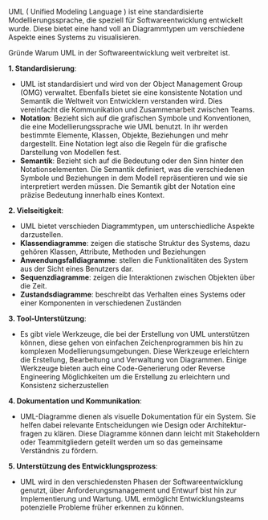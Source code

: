 UML ( Unified Modeling Language ) ist eine standardisierte Modellierungssprache, die speziell für Softwareentwicklung entwickelt wurde. Diese bietet eine hand voll an Diagrammtypen um verschiedene Aspekte eines Systems zu visualisieren.

Gründe Warum UML in der Softwareentwicklung weit verbreitet ist.

**1. Standardisierung**:
- UML ist standardisiert und wird von der Object Management Group (OMG) verwaltet. Ebenfalls bietet sie eine konsistente Notation und Semantik die Weltweit von Entwicklern verstanden wird. Dies vereinfacht die Kommunikation und Zusammenarbeit zwischen Teams.
- **Notation**: Bezieht sich auf die grafischen Symbole und Konventionen, die eine Modellierungssprache wie UML benutzt. In ihr werden bestimmte Elemente, Klassen, Objekte, Beziehungen und mehr dargestellt. Eine Notation legt also die Regeln für die grafische Darstellung von Modellen fest.
- **Semantik**: Bezieht sich auf die Bedeutung oder den Sinn hinter den Notationselementen. Die Semantik definiert, was die verschiedenen Symbole und Beziehungen in dem Modell repräsentieren und wie sie interpretiert werden müssen. Die Semantik gibt der Notation eine präzise Bedeutung innerhalb eines Kontext.

**2. Vielseitigkeit**:
- UML bietet verschieden Diagrammtypen, um unterschiedliche Aspekte darzustellen.
- **Klassendiagramme**: zeigen die statische Struktur des Systems, dazu gehören Klassen, Attribute, Methoden und Beziehungen
- **Anwendungsfalldiagramme**: stellen die Funktionalitäten des System aus der Sicht eines Benutzers dar.
- **Sequenzdiagramme**: zeigen die Interaktionen zwischen Objekten über die Zeit.
- **Zustandsdiagramme**: beschreibt das Verhalten eines Systems oder einer Komponenten in verschiedenen Zuständen

**3. Tool-Unterstützung**: 
- Es gibt viele Werkzeuge, die bei der Erstellung von UML unterstützen können, diese gehen von einfachen Zeichenprogrammen bis hin zu komplexen Modellierungsumgebungen. Diese Werkzeuge erleichtern die Erstellung, Bearbeitung und Verwaltung von Diagrammen. Einige Werkzeuge bieten auch eine Code-Generierung oder Reverse Engineering Möglichkeiten um die Erstellung zu erleichtern und Konsistenz sicherzustellen

**4.  Dokumentation und Kommunikation**: 
- UML-Diagramme dienen als visuelle Dokumentation für ein System. Sie helfen dabei relevante Entscheidungen wie Design oder Architektur-fragen zu klären. Diese Diagramme können dann leicht mit Stakeholdern oder Teammitgliedern geteilt werden um so das gemeinsame Verständnis zu fördern.

**5. Unterstützung des Entwicklungsprozess**: 
- UML wird in den verschiedensten Phasen der Softwareentwicklung genutzt, über Anforderungsmanagement und Entwurf bist hin zur Implementierung und Wartung. UML ermöglicht Entwicklungsteams potenzielle Probleme früher erkennen zu können.

